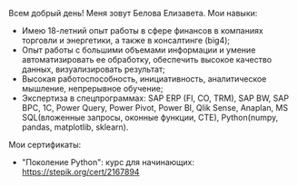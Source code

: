 Всем добрый день!
Меня зовут Белова Елизавета.
Мои навыки:
- Имею 18-летний опыт работы в сфере финансов в компаниях торговли и энергетики, а также в консалтинге (big4);
- Опыт работы с большими объемами информации и умение автоматизировать ее обработку, обеспечить высокое качество данных, визуализировать результат;
- Высокая работоспособность, инициативность, аналитическое мышление, непрерывное обучение;
- Экспертиза в спецпрограммах:
SAP ERP (FI, CO, TRM), SAP BW, SAP BPC, 1С,
Power Query, Power Pivot, Power BI, Qlik Sense, Anaplan,
MS SQL(вложенные запросы, оконные функции, CTE), Python(numpy, pandas, matplotlib, sklearn).

Мои сертификаты:
- "Поколение Python": курс для начинающих: https://stepik.org/cert/2167894

